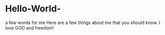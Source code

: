 # Hello-World-
a few words for me 
Here are a few things about me that you should know. I love GOD and freedom! 
